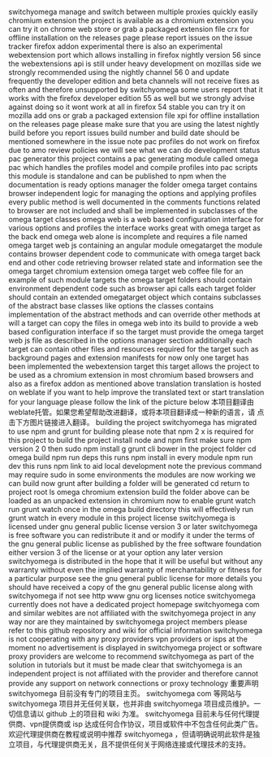 switchyomega manage and switch between multiple proxies quickly easily chromium extension the project is available as a chromium extension you can try it on chrome web store or grab a packaged extension file crx for offline installation on the releases page please report issues on the issue tracker firefox addon experimental there is also an experimental webextension port which allows installing in firefox nightly version 56 since the webextensions api is still under heavy development on mozillas side we strongly recommended using the nightly channel 56 0 and update frequently the developer edition and beta channels will not receive fixes as often and therefore unsupported by switchyomega some users report that it works with the firefox developer edition 55 as well but we strongly advise against doing so it wont work at all in firefox 54 stable you can try it on mozilla add ons or grab a packaged extension file xpi for offline installation on the releases page please make sure that you are using the latest nightly build before you report issues build number and build date should be mentioned somewhere in the issue note pac profiles do not work on firefox due to amo review policies we will see what we can do development status pac generator this project contains a pac generating module called omega pac which handles the profiles model and compile profiles into pac scripts this module is standalone and can be published to npm when the documentation is ready options manager the folder omega target contains browser independent logic for managing the options and applying profiles every public method is well documented in the comments functions related to browser are not included and shall be implemented in subclasses of the omega target classes omega web is a web based configuration interface for various options and profiles the interface works great with omega target as the back end omega web alone is incomplete and requires a file named omega target web js containing an angular module omegatarget the module contains browser dependent code to communicate with omega target back end and other code retrieving browser related state and information see the omega target chromium extension omega target web coffee file for an example of such module targets the omega target folders should contain environment dependent code such as browser api calls each target folder should contain an extended omegatarget object which contains subclasses of the abstract base classes like options the classes contains implementation of the abstract methods and can override other methods at will a target can copy the files in omega web into its build to provide a web based configuration interface if so the target must provide the omega target web js file as described in the options manager section additionally each target can contain other files and resources required for the target such as background pages and extension manifests for now only one target has been implemented the webextension target this target allows the project to be used as a chromium extension in most chromium based browsers and also as a firefox addon as mentioned above translation translation is hosted on weblate if you want to help improve the translated text or start translation for your language please follow the link of the picture below 本项目翻译由weblate托管。如果您希望帮助改进翻译，或将本项目翻译成一种新的语言，请 点击下方图片链接进入翻译。 building the project switchyomega has migrated to use npm and grunt for building please note that npm 2 x is required for this project to build the project install node and npm first make sure npm version 2 0 then sudo npm install g grunt cli bower in the project folder cd omega build npm run deps this runs npm install in every module npm run dev this runs npm link to aid local development note the previous command may require sudo in some environments the modules are now working we can build now grunt after building a folder will be generated cd return to project root ls omega chromium extension build the folder above can be loaded as an unpacked extension in chromium now to enable grunt watch run grunt watch once in the omega build directory this will effectively run grunt watch in every module in this project license switchyomega is licensed under gnu general public license version 3 or later switchyomega is free software you can redistribute it and or modify it under the terms of the gnu general public license as published by the free software foundation either version 3 of the license or at your option any later version switchyomega is distributed in the hope that it will be useful but without any warranty without even the implied warranty of merchantability or fitness for a particular purpose see the gnu general public license for more details you should have received a copy of the gnu general public license along with switchyomega if not see http www gnu org licenses notice switchyomega currently does not have a dedicated project homepage switchyomega com and similar webites are not affiliated with the switchyomega project in any way nor are they maintained by switchyomega project members please refer to this github repository and wiki for official information switchyomega is not cooperating with any proxy providers vpn providers or isps at the moment no advertisement is displayed in switchyomega project or software proxy providers are welcome to recommend switchyomega as part of the solution in tutorials but it must be made clear that switchyomega is an independent project is not affiliated with the provider and therefore cannot provide any support on network connections or proxy technology 重要声明 switchyomega 目前没有专门的项目主页。 switchyomega com 等网站与 switchyomega 项目并无任何关联，也并非由 switchyomega 项目成员维护。一切信息请以 github 上的项目和 wiki 为准。 switchyomega 目前未与任何代理提供商、vpn提供商或 isp 达成任何合作协议，项目或软件中不包含任何此类广告。欢迎代理提供商在教程或说明中推荐 switchyomega ，但请明确说明此软件是独立项目，与代理提供商无关，且不提供任何关于网络连接或代理技术的支持。